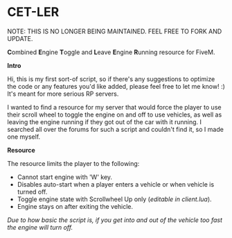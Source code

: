 # CET-LER

NOTE: THIS IS NO LONGER BEING MAINTAINED. FEEL FREE TO FORK AND UPDATE.

**C**ombined **E**ngine **T**oggle and **L**eave **E**ngine **R**unning resource for FiveM.

**Intro**

Hi, this is my first sort-of script, so if there's any suggestions to optimize the code or any features you'd like added, please feel free to let me know! :) 
It's meant for more serious RP servers.

I wanted to find a resource for my server that would force the player to use their scroll wheel to toggle the engine on and off to use vehicles, as well as leaving the engine running if they got out of the car with it running. I searched all over the forums for such a script and couldn't find it, so I made one myself. 

**Resource**

The resource limits the player to the following:

* Cannot start engine with 'W' key.
* Disables auto-start when a player enters a vehicle or when vehicle is turned off.
* Toggle engine state with Scrollwheel Up only (*editable in client.lua*).
* Engine stays on after exiting the vehicle.

*Due to how basic the script is, if you get into and out of the vehicle too fast the engine will turn off.*
